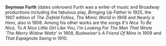
**Seymour Furth** (dates unknown) Furth was a writer of music and Broadway productions including the fabulous play, *Bringing Up Father* in 1925, the 1907 edition of *The Ziefeld Follies*, *The Mimic World* in 1908 and *Nearly a Hero*, also in 1908. Among his other works are the songs *It's Nice To Be Nice, To A Nice Little Girl Like You*, *I'm Looking For The Man That Wrote 'The Merry Widow Waltz*' in 1908, *Budweiser's A Friend Of Mine* in 1909 and *That Espagnola Swing* in 1910.